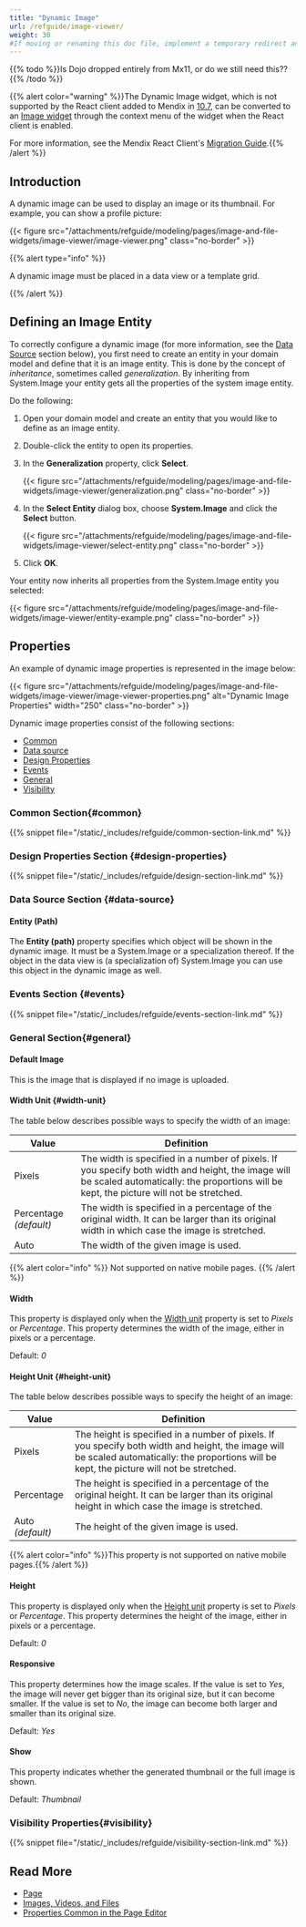 ```yaml
---
title: "Dynamic Image"
url: /refguide/image-viewer/
weight: 30
#If moving or renaming this doc file, implement a temporary redirect and let the respective team know they should update the URL in the product. See Mapping to Products for more details.
---
```


{{% todo %}}Is Dojo dropped entirely from Mx11, or do we still need this??{{% /todo %}}

{{% alert color="warning" %}}The Dynamic Image widget, which is not supported by the React client added to Mendix in [10.7](/releasenotes/studio-pro/10.7/#react-client), can be converted to an [Image widget](/appstore/widgets/image/) through the context menu of the widget when the React client is enabled.

For more information, see the Mendix React Client's [Migration Guide](/refguide/mendix-client/react/#migration-guide).{{% /alert %}}

## Introduction

A dynamic image can be used to display an image or its thumbnail. For example, you can show a profile picture:

{{< figure src="/attachments/refguide/modeling/pages/image-and-file-widgets/image-viewer/image-viewer.png" class="no-border" >}}

{{% alert type="info" %}}

A dynamic image must be placed in a data view or a template grid. 

{{% /alert %}}

## Defining an Image Entity 

To correctly configure a dynamic image (for more information, see the [Data Source](#data-source) section below), you first need to create an entity in your domain model and define that it is an image entity. This is done by the concept of *inheritance*, sometimes called *generalization*. By inheriting from System.Image your entity gets all the properties of the system image entity. 

Do the following:

1. Open your domain model and create an entity that you would like to define as an image entity.

2. Double-click the entity to open its properties.

3. In the **Generalization** property, click **Select**.

    {{< figure src="/attachments/refguide/modeling/pages/image-and-file-widgets/image-viewer/generalization.png" class="no-border" >}}

4. In the **Select Entity** dialog box, choose **System.Image** and click the **Select** button.

    {{< figure src="/attachments/refguide/modeling/pages/image-and-file-widgets/image-viewer/select-entity.png" class="no-border" >}}

5. Click **OK**. 

Your entity now inherits all properties from the System.Image entity you selected:

{{< figure src="/attachments/refguide/modeling/pages/image-and-file-widgets/image-viewer/entity-example.png" class="no-border" >}}

## Properties

An example of dynamic image properties is represented in the image below:

{{< figure src="/attachments/refguide/modeling/pages/image-and-file-widgets/image-viewer/image-viewer-properties.png" alt="Dynamic Image Properties"   width="250"  class="no-border" >}}

Dynamic image properties consist of the following sections:

* [Common](#common) 
* [Data source](#data-source)
* [Design Properties](#design-properties)
* [Events](#events)
* [General](#general)
* [Visibility](#visibility)

### Common Section{#common}

{{% snippet file="/static/_includes/refguide/common-section-link.md" %}}

### Design Properties Section {#design-properties}

{{% snippet file="/static/_includes/refguide/design-section-link.md" %}} 

### Data Source Section {#data-source}

#### Entity (Path)

The **Entity (path)** property specifies which object will be shown in the dynamic image. It must be a System.Image or a specialization thereof. If the object in the data view is (a specialization of) System.Image you can use this object in the dynamic image as well.

### Events Section {#events}

{{% snippet file="/static/_includes/refguide/events-section-link.md" %}}

### General Section{#general}

#### Default Image

This is the image that is displayed if no image is uploaded.

#### Width Unit {#width-unit}

The table below describes possible ways to specify the width of an image: 

| Value | Definition |
| --- | --- |
| Pixels | The width is specified in a number of pixels. If you specify both width and height, the image will be scaled automatically: the proportions will be kept, the picture will not be stretched. |
| Percentage  *(default)* | The width is specified in a percentage of the original width. It can be larger than its original width in which case the image is stretched. |
| Auto | The width of the given image is used. |

{{% alert color="info" %}}
Not supported on native mobile pages.
{{% /alert %}}

#### Width 

This property is displayed only when the [Width unit](#width-unit) property is set to *Pixels* or *Percentage*. This property determines the width of the image, either in pixels or a percentage.

Default: *0*

#### Height Unit {#height-unit}

The table below describes possible ways to specify the height of an image: 

| Value      | Definition                                                   |
| ---------- | ------------------------------------------------------------ |
| Pixels     | The height is specified in a number of pixels. If you specify both width and height, the image will be scaled automatically: the proportions will be kept, the picture will not be stretched. |
| Percentage | The height is specified in a percentage of the original height. It can be larger than its original height in which case the image is stretched. |
| Auto  *(default)*       | The height of the given image is used.                       |

{{% alert color="info" %}}This property is not supported on native mobile pages.{{% /alert %}}

#### Height

This property is displayed only when the [Height unit](#height-unit) property is set to *Pixels* or *Percentage*. This property determines the height of the image, either in pixels or a percentage.

Default: *0*

#### Responsive

This property determines how the image scales. If the value is set to *Yes*, the image will never get bigger than its original size, but it can become smaller. If the value is set to *No*, the image can become both larger and smaller than its original size.

Default: *Yes*

#### Show

This property indicates whether the generated thumbnail or the full image is shown.

Default: *Thumbnail*

### Visibility Properties{#visibility}

{{% snippet file="/static/_includes/refguide/visibility-section-link.md" %}}

## Read More

* [Page](/refguide/page/)
* [Images, Videos, and Files](/refguide/image-and-file-widgets/)
* [Properties Common in the Page Editor](/refguide/common-widget-properties/)
